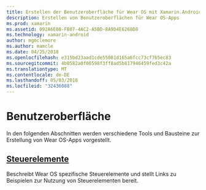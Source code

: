 ```yaml
---
title: Erstellen der Benutzeroberfläche für Wear OS mit Xamarin.Android
description: Erstellen von Benutzeroberflächen für Wear OS-Apps
ms.prod: xamarin
ms.assetid: 092A6E08-FB07-4AC2-A5BD-8A9D4E6268D8
ms.technology: xamarin-android
author: mgmclemore
ms.author: mamcle
ms.date: 04/25/2018
ms.openlocfilehash: e315bd23aad1cde55081d165a6fcc73cf765ec83
ms.sourcegitcommit: 4b0582a0f06598f3ff8ad5b817946459fed3c42a
ms.translationtype: MT
ms.contentlocale: de-DE
ms.lasthandoff: 05/03/2018
ms.locfileid: "32436088"
---
```

# <a name="user-interface"></a>Benutzeroberfläche

In den folgenden Abschnitten werden verschiedene Tools und Bausteine zur Erstellung von Wear OS-Apps vorgestellt.
 
##  <a name="controlsandroidwearuser-interfacecontrolsindexmd"></a>[Steuerelemente](~/android/wear/user-interface/controls/index.md)

Beschreibt Wear OS spezifische Steuerelemente und stellt Links zu Beispielen zur Nutzung von Steuerelementen bereit.
